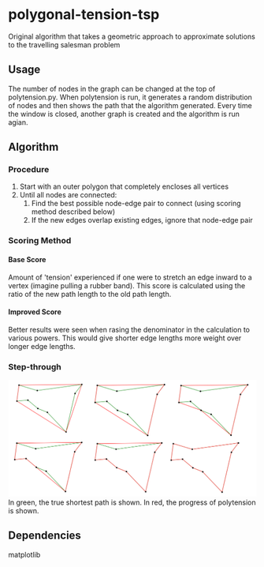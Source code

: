 # polygonal-tension-tsp
Original algorithm that takes a geometric approach to approximate solutions to the travelling salesman problem

## Usage
The number of nodes in the graph can be changed at the top of polytension.py. When polytension is run, it generates a random distribution of nodes and then shows the path that the algorithm generated. Every time the window is closed, another graph is created and the algorithm is run agian.

## Algorithm
### Procedure
1. Start with an outer polygon that completely encloses all vertices
2. Until all nodes are connected:
    1. Find the best possible node-edge pair to connect (using scoring method described below)
    2. If the new edges overlap existing edges, ignore that node-edge pair

### Scoring Method
#### Base Score
Amount of 'tension' experienced if one were to stretch an edge inward to a vertex (imagine pulling a rubber band). This score is calculated using the ratio of the new path length to the old path length.
#### Improved Score
Better results were seen when rasing the denominator in the calculation to various powers. This would give shorter edge lengths more weight over longer edge lengths.

### Step-through
![Image](polytension-step-through.PNG)
In green, the true shortest path is shown. In red, the progress of polytension is shown.

## Dependencies
matplotlib
